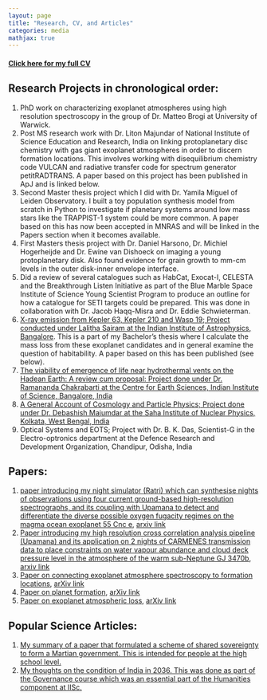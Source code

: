 ```yaml
---
layout: page
title: "Research, CV, and Articles"
categories: media
mathjax: true
---
```


#### [Click here for my full CV](CV_mod.pdf)

## Research Projects in chronological order:
1. PhD work on characterizing exoplanet atmospheres using high resolution spectroscopy in the group of Dr. Matteo Brogi at University of Warwick.
2. Post MS research work with Dr. Liton Majundar of National Institute of Science Education and Research, India on linking protoplanetary disc chemistry with gas giant exoplanet atmospheres in order to discern formation locations. This involves working with disequilibrium chemistry code VULCAN and radiative transfer code for spectrum generator petitRADTRANS. A paper based on this project has been published in ApJ and is linked below.
3. Second Master thesis project which I did with Dr. Yamila Miguel of Leiden Observatory. I built a toy population synthesis model from scratch in Python to investigate if planetary systems around low mass stars like the TRAPPIST-1 system could be more common. A paper based on this has now been accepted in MNRAS and will be linked in the Papers section when it becomes available.
4. First Masters thesis project with Dr. Daniel Harsono, Dr. Michiel Hogerheijde and Dr. Ewine van Dishoeck on imaging a young protoplanetary disk. Also found evidence for grain growth to mm-cm levels in the outer disk-inner envelope interface.
5. Did a review of several catalogues such as HabCat, Exocat-I, CELESTA and the Breakthrough Listen Initiative as part of the Blue Marble Space Institute of Science Young Scientist Program to produce an outline for how a catalogue for SETI targets could be prepared. This was done in collaboration with Dr. Jacob Haqq-Misra and Dr. Eddie Schwieterman.
6. [X-ray emission from Kepler 63, Kepler 210 and Wasp 19; Project conducted under Lalitha Sairam at the Indian Institute of Astrophysics, Bangalore](https://figshare.com/s/a501ea7879296a13c52e). This is a part of my Bachelor’s thesis where I calculate the mass loss from these exoplanet candidates and in general examine the question of habitability. A paper based on this has been published (see below).
7. [The viability of emergence of life near hydrothermal vents on the Hadean Earth: A review cum proposal: Project done under Dr. Ramananda Chakrabarti at the Centre for Earth Sciences, Indian Institute of Science, Bangalore, India](https://figshare.com/articles/The_viability_of_emergence_of_life_near_hydrothermal_vents_in_the_Hadean_earth_A_review_cum_proposal/1528230)
8. [A General Account of Cosmology and Particle Physics; Project done under Dr. Debashish Majumdar at the Saha Institute of Nuclear Physics, Kolkata, West Bengal, India](https://drive.google.com/file/d/0BzpN06d9qQf1S21oLXVmMVFuSEU/view?usp=sharing)
9. Optical Systems and EOTS; Project with Dr. B. K. Das, Scientist-G in the Electro-optronics department at the Defence Research and Development Organization, Chandipur, Odisha, India


## Papers:
1. [paper introducing my night simulator (Ratri) which can synthesise nights of observations using four current ground-based high-resolution spectrographs, and its coupling with Upamana to detect and differentiate the diverse possible oxygen fugacity regimes on the magma ocean exoplanet 55 Cnc e](https://academic.oup.com/mnras/article/538/4/3042/8099933), [arxiv link](https://arxiv.org/abs/2503.15196)
2. [Paper introducing my high resolution cross correlation analysis pipeline (Upamana) and its application on 2 nights of CARMENES transmission data to place constraints on water vapour abundance and cloud deck pressure level in the atmosphere of the warm sub-Neptune GJ 3470b](https://academic.oup.com/mnras/article/530/3/3100/7644361), [arxiv link](https://arxiv.org/abs/2404.06648)
3. [Paper on connecting exoplanet atmosphere spectroscopy to formation locations](https://iopscience.iop.org/article/10.3847/1538-4357/ac67f0), [arXiv link](https://arxiv.org/abs/2204.04103)
4. [Paper on planet formation](http://dx.doi.org/10.1093/mnras/staa3041), [arXiv link](http://arxiv.org/abs/2009.14228)
5. [Paper on exoplanet atmospheric loss](https://academic.oup.com/mnras/article-abstract/477/1/808/4951609), [arXiv link](https://arxiv.org/abs/1803.08684)

## Popular Science Articles:
1. [My summary of a paper that formulated a scheme of shared sovereignty to form a Martian government. This is intended for people at the high school level.](https://sciworthy.com/how-to-set-up-a-martian-government/)
2. [My thoughts on the condition of India in 2036. This was done as part of the Governance course which was an essential part of the Humanities component at IISc.](https://drive.google.com/open?id=0BzpN06d9qQf1SGdQSkNtU3lnUUU)
